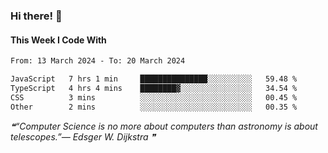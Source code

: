### Hi there! 👋

#### This Week I Code With
<!--START_SECTION:waka-->

```txt
From: 13 March 2024 - To: 20 March 2024

JavaScript   7 hrs 1 min     ███████████████░░░░░░░░░░   59.48 %
TypeScript   4 hrs 4 mins    ████████▓░░░░░░░░░░░░░░░░   34.54 %
CSS          3 mins          ░░░░░░░░░░░░░░░░░░░░░░░░░   00.45 %
Other        2 mins          ░░░░░░░░░░░░░░░░░░░░░░░░░   00.35 %
```

<!--END_SECTION:waka-->

<!--STARTS_HERE_QUOTE_README-->
<i>❝“Computer Science is no more about computers than astronomy is about telescopes.”— Edsger W. Dijkstra  ❞</i>
<!--ENDS_HERE_QUOTE_README-->
